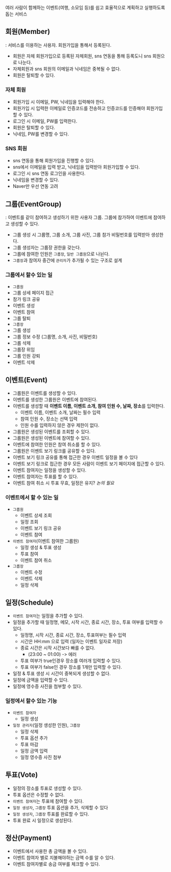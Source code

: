 여러 사람이 함께하는 이벤트(여행, 소모임 등)를 쉽고 효율적으로 계획하고 실행하도록 돕는 서비스

## 회원(Member)
: 서비스를 이용하는 사용자. 회원가입을 통해서 등록된다.
- 회원은 자체 회원가입으로 등록된 자체회원, sns 연동을 통해 등록도니 sns 회원으로 나눈다.
- 자체회원과 sns 회원의 이메일과 닉네임은 중복될 수 없다.
- 회원은 탈퇴할 수 있다.
### 자체 회원
- 회원가입 시 이메일, PW, 닉네임을 입력해야 한다.
- 회원가입 시 입력한 이메일로 인증코드를 전송하고 인증코드를 인증해야 회원가입할 수 있다.
- 로그인 시 이메일, PW를 입력한다.
- 회원은 탈퇴할 수 있다.
- 닉네임, PW를 변경할 수 있다.
### SNS 회원
- sns 연동을 통해 회원가입을 진행할 수 있다.
- sns에서 이메일을 입력 받고, 닉네임을 입력받아 회원가입할 수 있다.
- 로그인 시 sns 연동 로그인을 사용한다.
- 닉네임을 변경할 수 있다.
- Naver만 우선 연동 고려
## 그룹(EventGroup)
: 이벤트를 같이 참여하고 생성하기 위한 사용자 그룹. 그룹에 참가하여 이벤트에 참여하고 생성할 수 있다.
- 그룹 생성 시 그룹명, 그룹 소개, 그룹 사진, 그룹 참가 비밀번호를 입력받아 생성한다.
- 그룹 생성자는 그룹장 권한을 갖는다.
- 그룹에 참여한 인원은 `그룹장`, `일반 그룹원`으로 나뉜다.
- `그룹장`과 참여자 중간에 `관리자`가 추가될 수 있는 구조로 설계
### 그룹에서 할수 있는 일
- `그룹원`
- 그룹 상세 페이지 접근
- 참가 링크 공유
- 이벤트 생성
- 이벤트 참여
- 그룹 탈퇴
- `그룹장`
- 그룹 생성
- 그룹 정보 수정 (그룹명, 소개, 사진, 비밀번호)
- 그룹 삭제
- 그룹장 위임
- 그룹 인원 강퇴
- 이벤트 삭제

## 이벤트(Event)

- 그룹원은 이벤트를 생성할 수 있다.
- 이벤트를 생성한 그룹원은 이벤트에 참여된다.
- 이벤트를 생성할 때 **이벤트 이름, 이벤트 소개, 참여 인원 수, 날짜, 장소**를 입력한다.
    - 이벤트 이름, 이벤트 소개, 날짜는 필수 입력
    - 참여 인원 수, 장소는 선택 입력
    - 인원 수를 입력하지 않은 경우 제한이 없다.
- 그룹원은 생성된 이벤트를 조회할 수 있다.
- 그룹원은 생성된 이벤트에 참여할 수 있다.
- 이벤트에 참여한 인원은 참여 취소를 할 수 있다.
- 그룹원은 이벤트 보기 링크를 공유할 수 있다.
- 이벤트 보기 링크 공유를 통해 접근한 경우 이벤트 일정을 볼 수 있다
- 이벤트 보기 링크로 접근한 경우 모든 사람이 이벤트 보기 페이지에 접근할 수 있다.
- 이벤트 참여자는 일정을 생성할 수 있다.
- 이벤트 참여자는 투표를 할 수 있다.
- 이벤트 참여 취소 시 투표 무효, 일정은 유지? *논의 필요*
### 이벤트에서 할 수 있는 일
- `그룹원`
    - 이벤트 상세 조회
    - 일정 조회
    - 이벤트 보기 링크 공유
    - 이벤트 참여
- `이벤트 참여자`(이벤트 참여한 그룹원)
    - 일정 생성 & 투표 생성
    - 투표 참여
    - 이벤트 참여 취소
- `그룹장`
    - 이벤트 수정
    - 이벤트 삭제
    - 일정 삭제

## 일정(Schedule)

- `이벤트 참여자`는 일정을 추가할 수 있다.
- 일정을 추가할 때 일정명, 메모, 시작 시간, 종료 시간, 장소, 투표 여부를 입력할 수 있다.
    - 일정명, 시작 시간, 종료 시간, 장소, 투표여부는 필수 입력
    - 시간은 HH:mm 으로 입력 (일자는 이벤트 일자로 저장)
    - 종료 시간은 시작 시간보다 빠를 수 없다.
        - (23:00 ~ 01:00) -> 에러
    - 투표 여부가 true인경우 장소를 여러개 입력할 수 있다.
    - 투표 여부가 false인 경우 장소를 1개만 입력할 수 있다.
- 일정 & 투표 생성 시 시간이 중복되게 생성할 수 없다.
- 일정에 금액을 입력할 수 있다.
- 일정에 영수증 사진을 첨부할 수 있다.
### 일정에서 할수 있는 기능
- `이벤트 참여자`
    - 일정 생성
- `일정 관리자`(일정 생성한 인원), `그룹장`
    - 일정 삭제
    - 투표 옵션 추가
    - 투표 마감
    - 일정 금액 입력
    - 일정 영수증 사진 첨부
## 투표(Vote)
- 일정의 장소를 투표로 생성할 수 있다.
- 투표 옵션은 수정할 수 없다.
- `이벤트 참여자`는 투표에 참여할 수 있다.
- `일정 생성자`, `그룹장` 투표 옵션을 추가, 삭제할 수 있다
- `일정 생성자`, `그룹장` 투표를 완료할 수 있다.
- 투표 완료 시 일정으로 생성된다.

## 정산(Payment)
- 이벤트에서 사용한 총 금액을 볼 수 있다.
- 이벤트 참여자 별로 지불해야하는 금액 수를 알 수 있다.
- 이벤트 참여자별로 송금 여부를 체크할 수 있다.

